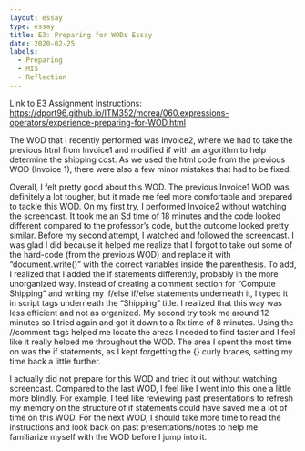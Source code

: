 ```yaml
---
layout: essay
type: essay
title: E3: Preparing for WODs Essay
date: 2020-02-25
labels:
  - Preparing
  - MIS
  - Reflection
---
```

Link to E3 Assignment Instructions: https://dport96.github.io/ITM352/morea/060.expressions-operators/experience-preparing-for-WOD.html

The WOD that I recently performed was Invoice2, where we had to take the previous html from Invoice1 and modified if with an algorithm to help determine the shipping cost. As we used the html code from the previous WOD (Invoice 1), there were also a few minor mistakes that had to be fixed. 

Overall, I felt pretty good about this WOD. The previous Invoice1 WOD was definitely a lot tougher, but it made me feel more comfortable and prepared to tackle this WOD. On my first try, I performed Invoice2 without watching the screencast. It took me an Sd time of 18 minutes and the code looked different compared to the professor’s code, but the outcome looked pretty similar. Before my second attempt, I watched and followed the screencast. I was glad I did because it helped me realize that I forgot to take out some of the hard-code (from the previous WOD) and replace it with “document.write()” with the correct variables inside the parenthesis. To add, I realized that I added the if statements differently, probably in the more unorganized way. Instead of creating a comment section for “Compute Shipping” and writing my if/else if/else statements underneath it, I typed it in script tags underneath the “Shipping” title. I realized that this way was less efficient and not as organized. My second try took me around 12 minutes so I tried again and got it down to a Rx time of 8 minutes. Using the //comment tags helped me locate the areas I needed to find faster and I feel like it really helped me throughout the WOD. The area I spent the most time on was the if statements, as I kept forgetting the {} curly braces, setting my time back a little further.

I actually did not prepare for this WOD and tried it out without watching screencast. Compared to the last WOD, I feel like I went into this one a little more blindly. For example, I feel like reviewing past presentations to refresh my memory on the structure of if statements could have saved me a lot of time on this WOD. For the next WOD, I should take more time to read the instructions and look back on past presentations/notes to help me familiarize myself with the WOD before I jump into it.
